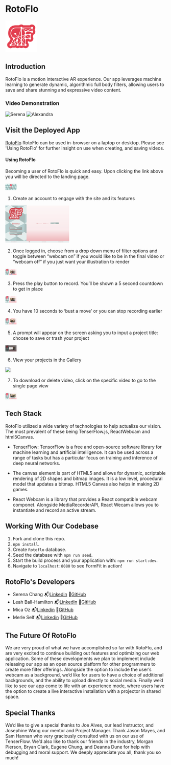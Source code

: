 #    RotoFlo 

<img src="./public/rf-logo.png" width="100"/>

## Introduction

RotoFlo is a motion interactive AR experience. Our app leverages machine learning to generate dynamic, algorithmic full body filters, allowing users to save and share stunning and expressive video content.


### Video Demonstration

![Serena](https://media.giphy.com/media/rFymGd7cX0o3YIOxA9/giphy.gif) ![Alexandra](https://media.giphy.com/media/hIJ4ZRKbxDj2idE7er/giphy.gif)

## Visit the Deployed App

[RotoFlo](https://rotoflo.herokuapp.com/)
RotoFlo can be used in-browser on a laptop or desktop. Please see 'Using RotoFlo' for further insight on use when creating, and saving videos.

#### Using RotoFlo

Becoming a user of RotoFlo is quick and easy. Upon clicking the link above you will be directed to the landing page.

<img src="./public/landing.png" width="35"/>

1. Create an account to engage with the site and its features

<img src="./public/signIn.png" width="200"/>

2. Once logged in, choose from a drop down menu of filter options and toggle   between “webcam on” if you would like to be in the final video or “webcam off” if you just want your illustration to render

<img src="./public/filters.png" width="35"/> 

3. Press the play button to record. You’ll be shown a 5 second countdown to get in place

<img src="./public/hitPlay.png" width="35"/>

4. You have 10 seconds to ‘bust a move’ or you can stop recording earlier

<img src="./public/bustAMove.png" width="35"/>

5. A prompt will appear on the screen asking you to input a project title: choose to save or trash your project

<img src="./public/modal.png" width="35"/>

6. View your projects in the Gallery

<img src="./public/gallery.png" width="35"/>

7. To download or delete video, click on the specific video to go to the single page view

<img src="./public/singleProject.png" width="35"/>

## Tech Stack
 RotoFlo utilized a wide variety of technologies to help actualize our vision. The most prevalent of these being TenserFlow.js, ReactWebcam and html5Canvas.

- TenserFlow: TensorFlow is a free and open-source software library for machine learning and artificial intelligence. It can be used across a range of tasks but has a particular focus on training and inference of deep neural networks.

- The canvas element is part of HTML5 and allows for dynamic, scriptable rendering of 2D shapes and bitmap images. It is a low level, procedural model that updates a bitmap. HTML5 Canvas also helps in making 2D games.

- React Webcam is a library that provides a React compatible webcam componet. Alongside MediaRecorderAPI, React Wecam allows you to instantiate and record an active stream.

## Working With Our Codebase

1. Fork and clone this repo.
2. `npm install`.
3. Create `Rotoflo` database.
4. Seed the database with `npm run seed`.
5. Start the build process and your application with: `npm run start:dev`.
6. Navigate to `localhost:8080` to see FormFit in action!

## RotoFlo's Developers

- Serena Chang :mailbox_with_mail:[Linkedin](https://www.linkedin.com/in/serena-chang-a986w/)    :file_folder:[GitHub](https://github.com/serenachang3)
- Leah Ball-Hamilton :mailbox_with_mail:[Linkedin](https://www.linkedin.com/in/leah-ball-hamilton/)    :file_folder:[GitHub](https://github.com/LeahHarlow)
- Mica Oz :mailbox_with_mail:[Linkedin](https://www.linkedin.com/in/mica-oz/)    :file_folder:[GitHub](https://github.com/Mica-Oz)
- Merle Self :mailbox_with_mail:[Linkedin](https://www.linkedin.com/in/merle-self/)     :file_folder:[GitHub](https://github.com/MerleESelf)


## The Future Of RotoFlo

We are very proud of what we have accomplished so far with RotoFlo, and are very excited to continue building out features and optimizing our web application. Some of these developments we plan to implement include releasing our  app as an open source platform for other programmers to create more filter offerings. Alongside the option to include the user’s webcam as a background, we’d like for users to have a choice of additional backgrounds, and the ability to upload directly to social media. Finally we’d like to see our app come to life with an experience mode, where users have the option to create a live interactive installation with a projector in shared space.

## Special Thanks

We’d like to give a special thanks to Joe Alves, our lead Instructor, and Josephine Wang our mentor and Project Manager. Thank Jason Mayes, and Sam Hannan who very graciously consulted with us on our use of TenserFlow. We’d also like to thank our friends in the industry, Morgan Pierson, Bryan Clark, Eugene Chung, and Deanna Dune for help with debugging and moral support. We deeply appreciate you all, thank you so much!





